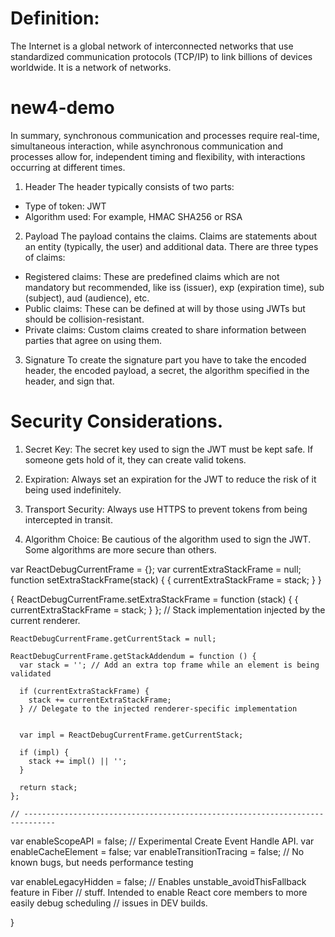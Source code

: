# Definition: 
The Internet is a global network of interconnected networks that use standardized 
communication protocols (TCP/IP) to link billions of devices worldwide. It is a network of networks.



# new4-demo
In summary, synchronous communication and processes require real-time, simultaneous interaction, while asynchronous communication and processes allow for, 
independent timing and flexibility, with interactions occurring at different times.
1. Header
   The header typically consists of two parts:

* Type of token: JWT
* Algorithm used: For example, HMAC SHA256 or RSA

2. Payload
   The payload contains the claims. Claims are statements about an entity (typically, the user) and additional data. There are three types of claims:

* Registered claims: These are predefined claims which are not mandatory but recommended, like iss (issuer), exp (expiration time), sub (subject), aud (audience), etc.
* Public claims: These can be defined at will by those using JWTs but should be collision-resistant.
* Private claims: Custom claims created to share information between parties that agree on using them.

3. Signature
   To create the signature part you have to take the encoded header, the encoded payload, a secret, the algorithm specified in the header, and sign that.

# Security Considerations.

1. Secret Key: The secret key used to sign the JWT must be kept safe. If someone gets hold of it, they can create valid tokens.

2. Expiration: Always set an expiration for the JWT to reduce the risk of it being used indefinitely.

3. Transport Security: Always use HTTPS to prevent tokens from being intercepted in transit.

4. Algorithm Choice: Be cautious of the algorithm used to sign the JWT. Some algorithms are more secure than others.

var ReactDebugCurrentFrame = {};
  var currentExtraStackFrame = null;
  function setExtraStackFrame(stack) {
    {
      currentExtraStackFrame = stack;
    }
  }

  {
    ReactDebugCurrentFrame.setExtraStackFrame = function (stack) {
      {
        currentExtraStackFrame = stack;
      }
    }; // Stack implementation injected by the current renderer.

    ReactDebugCurrentFrame.getCurrentStack = null;

    ReactDebugCurrentFrame.getStackAddendum = function () {
      var stack = ''; // Add an extra top frame while an element is being validated

      if (currentExtraStackFrame) {
        stack += currentExtraStackFrame;
      } // Delegate to the injected renderer-specific implementation


      var impl = ReactDebugCurrentFrame.getCurrentStack;

      if (impl) {
        stack += impl() || '';
      }

      return stack;
    };

    // -----------------------------------------------------------------------------

  var enableScopeAPI = false; // Experimental Create Event Handle API.
  var enableCacheElement = false;
  var enableTransitionTracing = false; // No known bugs, but needs performance testing

  var enableLegacyHidden = false; // Enables unstable_avoidThisFallback feature in Fiber
  // stuff. Intended to enable React core members to more easily debug scheduling
  // issues in DEV builds.


  }





